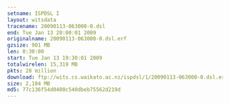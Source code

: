 ```yaml
---
setname: ISPDSL I
layout: witsdata
tracename: 20090113-063000-0.dsl
end: Tue Jan 13 20:00:01 2009
originalname: 20090113-063000-0.dsl.erf
gzsize: 901 MB
len: 0:30:00
start: Tue Jan 13 19:30:01 2009
totalwirelen: 15,319 MB
pkts: 28 million
download: ftp://wits.cs.waikato.ac.nz/ispdsl/1/20090113-063000-0.dsl.erf.gz
size: 2,184 MB
md5: 77c136f54d0400c540dbeb75562d219d
---
```

